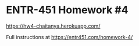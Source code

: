 # ENTR-451 Homework #4
https://hw4-chaitanya.herokuapp.com/

Full instructions at https://entr451.com/homework-4/